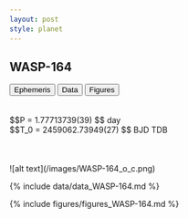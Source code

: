```yaml
---
layout: post
style: planet
---
```

<script src="../js/planets.js"></script>

## WASP-164

<!-- Tab links -->
<div class="tab">
<button class="tablinks" onclick="openCity(event, 'Ephemeris')">Ephemeris</button>
<button class="tablinks" onclick="openCity(event, 'Data')">Data</button>
<button class="tablinks" onclick="openCity(event, 'Figures')">Figures</button>
</div>

<!-- Tab content -->
<div id="Ephemeris" class="tabcontent" markdown="1">
<br/><br/>
$$P = 1.77713739(39) $$ day <br/>
$$T_0 = 2459062.73949(27) $$ BJD TDB
<br/><br/>
<br/><br/>
![alt text](/images/WASP-164_o_c.png)
</div>


<div id="Data" class="tabcontent" markdown="1">

{% include data/data_WASP-164.md %}

</div>

<div id="Figures" class="tabcontent" markdown="1">
{% include figures/figures_WASP-164.md %}
</div>


<script src="../js/tabs.js"></script>


